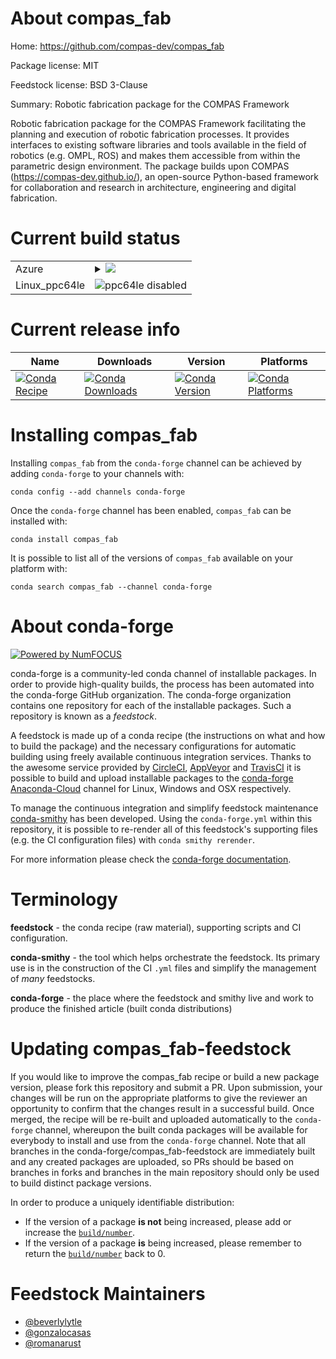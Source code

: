 About compas_fab
================

Home: https://github.com/compas-dev/compas_fab

Package license: MIT

Feedstock license: BSD 3-Clause

Summary: Robotic fabrication package for the COMPAS Framework

Robotic fabrication package for the COMPAS Framework facilitating the
planning and execution of robotic fabrication processes. It provides
interfaces to existing software libraries and tools available in the
field of robotics (e.g. OMPL, ROS) and makes them accessible from within
the parametric design environment. The package builds upon
COMPAS (https://compas-dev.github.io/), an open-source Python-based
framework for collaboration and research in architecture, engineering
and digital fabrication.


Current build status
====================


<table>
    
  <tr>
    <td>Azure</td>
    <td>
      <details>
        <summary>
          <a href="https://dev.azure.com/conda-forge/feedstock-builds/_build/latest?definitionId=4963&branchName=master">
            <img src="https://dev.azure.com/conda-forge/feedstock-builds/_apis/build/status/compas_fab-feedstock?branchName=master">
          </a>
        </summary>
        <table>
          <thead><tr><th>Variant</th><th>Status</th></tr></thead>
          <tbody><tr>
              <td>linux_python3.6</td>
              <td>
                <a href="https://dev.azure.com/conda-forge/feedstock-builds/_build/latest?definitionId=4963&branchName=master">
                  <img src="https://dev.azure.com/conda-forge/feedstock-builds/_apis/build/status/compas_fab-feedstock?branchName=master&jobName=linux&configuration=linux_python3.6" alt="variant">
                </a>
              </td>
            </tr><tr>
              <td>linux_python3.7</td>
              <td>
                <a href="https://dev.azure.com/conda-forge/feedstock-builds/_build/latest?definitionId=4963&branchName=master">
                  <img src="https://dev.azure.com/conda-forge/feedstock-builds/_apis/build/status/compas_fab-feedstock?branchName=master&jobName=linux&configuration=linux_python3.7" alt="variant">
                </a>
              </td>
            </tr><tr>
              <td>linux_python3.8</td>
              <td>
                <a href="https://dev.azure.com/conda-forge/feedstock-builds/_build/latest?definitionId=4963&branchName=master">
                  <img src="https://dev.azure.com/conda-forge/feedstock-builds/_apis/build/status/compas_fab-feedstock?branchName=master&jobName=linux&configuration=linux_python3.8" alt="variant">
                </a>
              </td>
            </tr><tr>
              <td>osx_python2.7</td>
              <td>
                <a href="https://dev.azure.com/conda-forge/feedstock-builds/_build/latest?definitionId=4963&branchName=master">
                  <img src="https://dev.azure.com/conda-forge/feedstock-builds/_apis/build/status/compas_fab-feedstock?branchName=master&jobName=osx&configuration=osx_python2.7" alt="variant">
                </a>
              </td>
            </tr><tr>
              <td>osx_python3.6</td>
              <td>
                <a href="https://dev.azure.com/conda-forge/feedstock-builds/_build/latest?definitionId=4963&branchName=master">
                  <img src="https://dev.azure.com/conda-forge/feedstock-builds/_apis/build/status/compas_fab-feedstock?branchName=master&jobName=osx&configuration=osx_python3.6" alt="variant">
                </a>
              </td>
            </tr><tr>
              <td>osx_python3.7</td>
              <td>
                <a href="https://dev.azure.com/conda-forge/feedstock-builds/_build/latest?definitionId=4963&branchName=master">
                  <img src="https://dev.azure.com/conda-forge/feedstock-builds/_apis/build/status/compas_fab-feedstock?branchName=master&jobName=osx&configuration=osx_python3.7" alt="variant">
                </a>
              </td>
            </tr><tr>
              <td>osx_python3.8</td>
              <td>
                <a href="https://dev.azure.com/conda-forge/feedstock-builds/_build/latest?definitionId=4963&branchName=master">
                  <img src="https://dev.azure.com/conda-forge/feedstock-builds/_apis/build/status/compas_fab-feedstock?branchName=master&jobName=osx&configuration=osx_python3.8" alt="variant">
                </a>
              </td>
            </tr><tr>
              <td>win_python2.7</td>
              <td>
                <a href="https://dev.azure.com/conda-forge/feedstock-builds/_build/latest?definitionId=4963&branchName=master">
                  <img src="https://dev.azure.com/conda-forge/feedstock-builds/_apis/build/status/compas_fab-feedstock?branchName=master&jobName=win&configuration=win_python2.7" alt="variant">
                </a>
              </td>
            </tr><tr>
              <td>win_python3.6</td>
              <td>
                <a href="https://dev.azure.com/conda-forge/feedstock-builds/_build/latest?definitionId=4963&branchName=master">
                  <img src="https://dev.azure.com/conda-forge/feedstock-builds/_apis/build/status/compas_fab-feedstock?branchName=master&jobName=win&configuration=win_python3.6" alt="variant">
                </a>
              </td>
            </tr><tr>
              <td>win_python3.7</td>
              <td>
                <a href="https://dev.azure.com/conda-forge/feedstock-builds/_build/latest?definitionId=4963&branchName=master">
                  <img src="https://dev.azure.com/conda-forge/feedstock-builds/_apis/build/status/compas_fab-feedstock?branchName=master&jobName=win&configuration=win_python3.7" alt="variant">
                </a>
              </td>
            </tr><tr>
              <td>win_python3.8</td>
              <td>
                <a href="https://dev.azure.com/conda-forge/feedstock-builds/_build/latest?definitionId=4963&branchName=master">
                  <img src="https://dev.azure.com/conda-forge/feedstock-builds/_apis/build/status/compas_fab-feedstock?branchName=master&jobName=win&configuration=win_python3.8" alt="variant">
                </a>
              </td>
            </tr>
          </tbody>
        </table>
      </details>
    </td>
  </tr>
  <tr>
    <td>Linux_ppc64le</td>
    <td>
      <img src="https://img.shields.io/badge/ppc64le-disabled-lightgrey.svg" alt="ppc64le disabled">
    </td>
  </tr>
</table>

Current release info
====================

| Name | Downloads | Version | Platforms |
| --- | --- | --- | --- |
| [![Conda Recipe](https://img.shields.io/badge/recipe-compas_fab-green.svg)](https://anaconda.org/conda-forge/compas_fab) | [![Conda Downloads](https://img.shields.io/conda/dn/conda-forge/compas_fab.svg)](https://anaconda.org/conda-forge/compas_fab) | [![Conda Version](https://img.shields.io/conda/vn/conda-forge/compas_fab.svg)](https://anaconda.org/conda-forge/compas_fab) | [![Conda Platforms](https://img.shields.io/conda/pn/conda-forge/compas_fab.svg)](https://anaconda.org/conda-forge/compas_fab) |

Installing compas_fab
=====================

Installing `compas_fab` from the `conda-forge` channel can be achieved by adding `conda-forge` to your channels with:

```
conda config --add channels conda-forge
```

Once the `conda-forge` channel has been enabled, `compas_fab` can be installed with:

```
conda install compas_fab
```

It is possible to list all of the versions of `compas_fab` available on your platform with:

```
conda search compas_fab --channel conda-forge
```


About conda-forge
=================

[![Powered by NumFOCUS](https://img.shields.io/badge/powered%20by-NumFOCUS-orange.svg?style=flat&colorA=E1523D&colorB=007D8A)](http://numfocus.org)

conda-forge is a community-led conda channel of installable packages.
In order to provide high-quality builds, the process has been automated into the
conda-forge GitHub organization. The conda-forge organization contains one repository
for each of the installable packages. Such a repository is known as a *feedstock*.

A feedstock is made up of a conda recipe (the instructions on what and how to build
the package) and the necessary configurations for automatic building using freely
available continuous integration services. Thanks to the awesome service provided by
[CircleCI](https://circleci.com/), [AppVeyor](https://www.appveyor.com/)
and [TravisCI](https://travis-ci.com/) it is possible to build and upload installable
packages to the [conda-forge](https://anaconda.org/conda-forge)
[Anaconda-Cloud](https://anaconda.org/) channel for Linux, Windows and OSX respectively.

To manage the continuous integration and simplify feedstock maintenance
[conda-smithy](https://github.com/conda-forge/conda-smithy) has been developed.
Using the ``conda-forge.yml`` within this repository, it is possible to re-render all of
this feedstock's supporting files (e.g. the CI configuration files) with ``conda smithy rerender``.

For more information please check the [conda-forge documentation](https://conda-forge.org/docs/).

Terminology
===========

**feedstock** - the conda recipe (raw material), supporting scripts and CI configuration.

**conda-smithy** - the tool which helps orchestrate the feedstock.
                   Its primary use is in the construction of the CI ``.yml`` files
                   and simplify the management of *many* feedstocks.

**conda-forge** - the place where the feedstock and smithy live and work to
                  produce the finished article (built conda distributions)


Updating compas_fab-feedstock
=============================

If you would like to improve the compas_fab recipe or build a new
package version, please fork this repository and submit a PR. Upon submission,
your changes will be run on the appropriate platforms to give the reviewer an
opportunity to confirm that the changes result in a successful build. Once
merged, the recipe will be re-built and uploaded automatically to the
`conda-forge` channel, whereupon the built conda packages will be available for
everybody to install and use from the `conda-forge` channel.
Note that all branches in the conda-forge/compas_fab-feedstock are
immediately built and any created packages are uploaded, so PRs should be based
on branches in forks and branches in the main repository should only be used to
build distinct package versions.

In order to produce a uniquely identifiable distribution:
 * If the version of a package **is not** being increased, please add or increase
   the [``build/number``](https://conda.io/docs/user-guide/tasks/build-packages/define-metadata.html#build-number-and-string).
 * If the version of a package **is** being increased, please remember to return
   the [``build/number``](https://conda.io/docs/user-guide/tasks/build-packages/define-metadata.html#build-number-and-string)
   back to 0.

Feedstock Maintainers
=====================

* [@beverlylytle](https://github.com/beverlylytle/)
* [@gonzalocasas](https://github.com/gonzalocasas/)
* [@romanarust](https://github.com/romanarust/)

